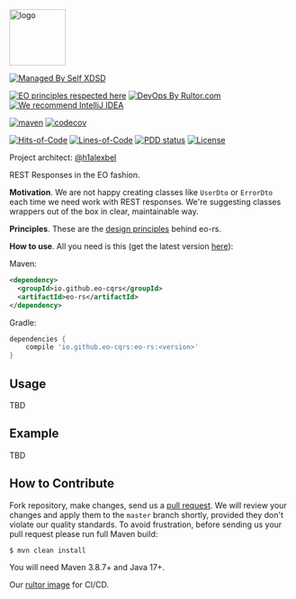 <img alt="logo" src="https://eo-cqrs.github.io/.github/eo-cqrs.svg" height="100px" />

[![Managed By Self XDSD](https://self-xdsd.com/b/mbself.svg)](https://self-xdsd.com/p/eo-cqrs/eo-rs?provider=github)

[![EO principles respected here](https://www.elegantobjects.org/badge.svg)](https://www.elegantobjects.org)
[![DevOps By Rultor.com](https://www.rultor.com/b/eo-cars/eo-rs)](https://www.rultor.com/p/eo-cqrs/eo-rs)
[![We recommend IntelliJ IDEA](https://www.elegantobjects.org/intellij-idea.svg)](https://www.jetbrains.com/idea/)
<br>

[![maven](https://github.com/eo-cqrs/eo-rs/actions/workflows/mvn.yaml/badge.svg)](https://github.com/eo-cqrs/eo-rs/actions/workflows/mvn.yaml)
[![codecov](https://codecov.io/gh/eo-cqrs/eo-rs/branch/master/graph/badge.svg?token=rR4PGNZkPm)](https://codecov.io/gh/eo-cqrs/eo-rs)

[![Hits-of-Code](https://hitsofcode.com/github/eo-cqrs/eo-rs)](https://hitsofcode.com/view/github/eo-cqrs/eo-rs)
[![Lines-of-Code](https://tokei.rs/b1/github/eo-cqrs/eo-rs)](https://github.com/eo-cqrs/eo-rs)
[![PDD status](http://www.0pdd.com/svg?name=eo-cqrs/eo-rs)](http://www.0pdd.com/p?name=eo-cqrs/eo-rs)
[![License](https://img.shields.io/badge/license-MIT-green.svg)](https://github.com/eo-cqrs/eo-rs/blob/master/LICENSE.txt)

Project architect: [@h1alexbel](https://github.com/h1alexbel)

REST Responses in the EO fashion.

**Motivation**. We are not happy creating classes like `UserDto` or `ErrorDto` each time we need work with REST responses.
We're suggesting classes wrappers out of the box in clear, maintainable way.

**Principles**. These are the [design principles](https://www.elegantobjects.org/#principles) behind eo-rs.

**How to use**. All you need is this (get the latest version [here](https://search.maven.org/artifact/io.github.eo-cqrs/eo-rs)):

Maven:
```xml
<dependency>
  <groupId>io.github.eo-cqrs</groupId>
  <artifactId>eo-rs</artifactId>
</dependency>
```

Gradle:
```groovy
dependencies {
    compile 'io.github.eo-cqrs:eo-rs:<version>'
}
```

## Usage
TBD

## Example
TBD

## How to Contribute

Fork repository, make changes, send us a [pull request](https://www.yegor256.com/2014/04/15/github-guidelines.html).
We will review your changes and apply them to the `master` branch shortly,
provided they don't violate our quality standards. To avoid frustration,
before sending us your pull request please run full Maven build:

```bash
$ mvn clean install
```

You will need Maven 3.8.7+ and Java 17+.

Our [rultor image](https://github.com/eo-cqrs/eo-kafka-rultor-image) for CI/CD.
